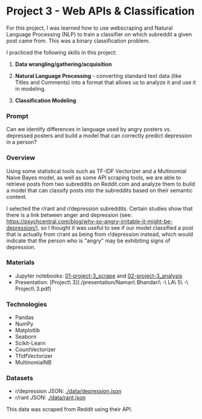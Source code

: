 # Project 3 - Web APIs & Classification

For this project, I was learned how to use webscraping and Natural Language Processing (NLP) to train a classifier on which subreddit a given post came from. This was a binary classification problem.

I practiced the following skills in this project:

1. **Data wrangling/gathering/acquisition**

2. **Natural Language Processing** - converting standard text data (like Titles and Comments) into a format that allows us to analyze it and use it in modeling.

3. **Classification Modeling** 

### Prompt

Can we identify differences in language used by angry posters vs. depressed posters and build a model that can correctly predict depression in a person?

### Overview

Using some statistical tools such as TF-IDF Vectorizer and a Multinomial Naive Bayes model, as well as some API scraping tools, we are able to retrieve posts from two subreddits on Reddit.com and analyze them to build a model that can classify posts into the subreddits based on their semantic content.

I selected the r/rant and r/depression subreddits. Certain studies show that there is a link between anger and depression (see: https://psychcentral.com/blog/why-so-angry-irritable-it-might-be-depression/), so I thought it was useful to see if our model classified a post that is actually from r/rant as being from r/depression instead, which would indicate that the person who is "angry" may be exhibiting signs of depression.

### Materials

- Jupyter notebooks: [01-project-3_scrape](code/01-project-3_scrape.ipynb) and [02-project-3_analysis](code/02-project-3_analysis.ipynb)
- Presentation: [Project\ 3](./presentation/Naman\ Bhandari\ -\ LA\ 5\ -\ Project\ 3.pdf)

### Technologies
- Pandas
- NumPy
- Matplotlib
- Seaborn
- Scikit-Learn
- CountVectorizer
- TfidfVectorizer
- MultinomialNB 

### Datasets

- r/depression JSON: [./data/depression.json](./data/depression.json)
- r/rant JSON: [./data/rant.json](./data/rant.json)

This data was scraped from Reddit using their API.